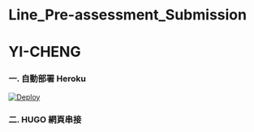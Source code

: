 # Line_Pre-assessment_Submission
# YI-CHENG

### 一. 自動部署 Heroku

<a href="https://heroku.com/deploy?template=https://github.com/Yi-Cheng0101/Line_Pre-assessment_Submission.git">
  <img src="https://www.herokucdn.com/deploy/button.svg" alt="Deploy">
</a>

### 二. HUGO 網頁串接


